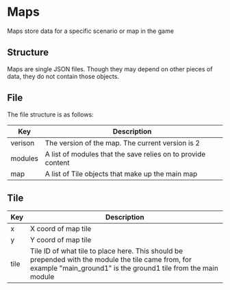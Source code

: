 # Maps

Maps store data for a specific scenario or map in the game

## Structure

Maps are single JSON files. Though they may depend on other pieces of data, they do not contain those objects.

## File

The file structure is as follows:

| Key | Description |
| -- | -- |
| verison | The version of the map. The current version is 2 |
| modules | A list of modules that the save relies on to provide content |
| map | A list of Tile objects that make up the main map |

## Tile

| Key | Description |
| -- | -- |
| x | X coord of map tile |
| y | Y coord of map tile |
| tile | Tile ID of what tile to place here. This should be prepended with the module the tile came from, for example "main_ground1" is the ground1 tile from the main module |